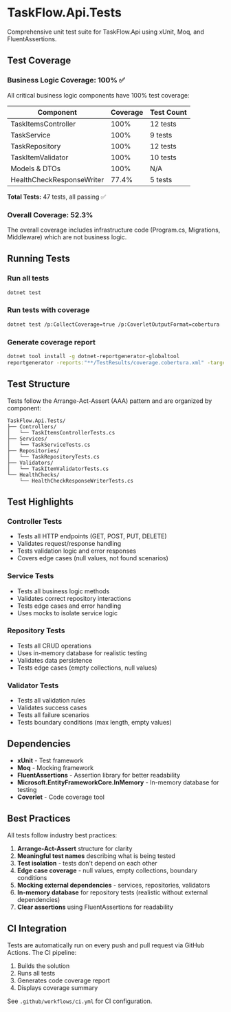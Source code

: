 # TaskFlow.Api.Tests

Comprehensive unit test suite for TaskFlow.Api using xUnit, Moq, and FluentAssertions.

## Test Coverage

### Business Logic Coverage: 100% ✅

All critical business logic components have 100% test coverage:

| Component | Coverage | Test Count |
|-----------|----------|------------|
| TaskItemsController | 100% | 12 tests |
| TaskService | 100% | 9 tests |
| TaskRepository | 100% | 12 tests |
| TaskItemValidator | 100% | 10 tests |
| Models & DTOs | 100% | N/A |
| HealthCheckResponseWriter | 77.4% | 5 tests |

**Total Tests:** 47 tests, all passing ✅

### Overall Coverage: 52.3%

The overall coverage includes infrastructure code (Program.cs, Migrations, Middleware) which are not business logic.

## Running Tests

### Run all tests
```bash
dotnet test
```

### Run tests with coverage
```bash
dotnet test /p:CollectCoverage=true /p:CoverletOutputFormat=cobertura
```

### Generate coverage report
```bash
dotnet tool install -g dotnet-reportgenerator-globaltool
reportgenerator -reports:"**/TestResults/coverage.cobertura.xml" -targetdir:"coveragereport" -reporttypes:"Html;TextSummary"
```

## Test Structure

Tests follow the Arrange-Act-Assert (AAA) pattern and are organized by component:

```
TaskFlow.Api.Tests/
├── Controllers/
│   └── TaskItemsControllerTests.cs
├── Services/
│   └── TaskServiceTests.cs
├── Repositories/
│   └── TaskRepositoryTests.cs
├── Validators/
│   └── TaskItemValidatorTests.cs
└── HealthChecks/
    └── HealthCheckResponseWriterTests.cs
```

## Test Highlights

### Controller Tests
- Tests all HTTP endpoints (GET, POST, PUT, DELETE)
- Validates request/response handling
- Tests validation logic and error responses
- Covers edge cases (null values, not found scenarios)

### Service Tests
- Tests all business logic methods
- Validates correct repository interactions
- Tests edge cases and error handling
- Uses mocks to isolate service logic

### Repository Tests
- Tests all CRUD operations
- Uses in-memory database for realistic testing
- Validates data persistence
- Tests edge cases (empty collections, null values)

### Validator Tests
- Tests all validation rules
- Validates success cases
- Tests all failure scenarios
- Tests boundary conditions (max length, empty values)

## Dependencies

- **xUnit** - Test framework
- **Moq** - Mocking framework
- **FluentAssertions** - Assertion library for better readability
- **Microsoft.EntityFrameworkCore.InMemory** - In-memory database for testing
- **Coverlet** - Code coverage tool

## Best Practices

All tests follow industry best practices:

1. **Arrange-Act-Assert** structure for clarity
2. **Meaningful test names** describing what is being tested
3. **Test isolation** - tests don't depend on each other
4. **Edge case coverage** - null values, empty collections, boundary conditions
5. **Mocking external dependencies** - services, repositories, validators
6. **In-memory database** for repository tests (realistic without external dependencies)
7. **Clear assertions** using FluentAssertions for readability

## CI Integration

Tests are automatically run on every push and pull request via GitHub Actions. The CI pipeline:

1. Builds the solution
2. Runs all tests
3. Generates code coverage report
4. Displays coverage summary

See `.github/workflows/ci.yml` for CI configuration.
